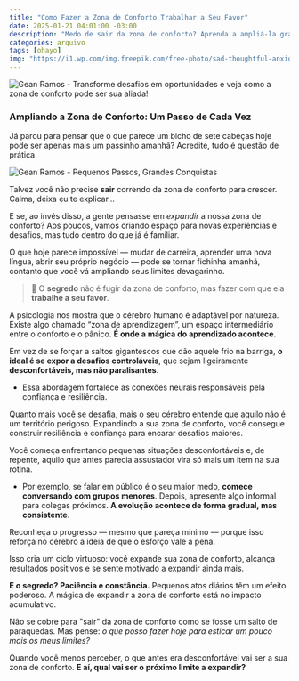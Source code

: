 ```yaml
---
title: "Como Fazer a Zona de Conforto Trabalhar a Seu Favor"
date: 2025-01-21 04:01:00 -03:00
description: "Medo de sair da zona de conforto? Aprenda a ampliá-la gradualmente e conquiste mais!"
categories: arquivo
tags: [ohayo]
img: "https://i1.wp.com/img.freepik.com/free-photo/sad-thoughtful-anxious-woman-listening-music-using-smartphone_482257-19436.jpg?resize=720,405"
---
```


![Gean Ramos - Transforme desafios em oportunidades e veja como a zona de conforto pode ser sua aliada!](https://cdn.jsdelivr.net/gh/geanramos/files/img/rising-tag.png)
### Ampliando a Zona de Conforto: Um Passo de Cada Vez

Já parou para pensar que o que parece um bicho de sete cabeças hoje pode ser apenas mais um passinho amanhã? Acredite, tudo é questão de prática.


![Gean Ramos - Pequenos Passos, Grandes Conquistas](https://i1.wp.com/img.freepik.com/free-photo/sad-thoughtful-anxious-woman-listening-music-using-smartphone_482257-19436.jpg?resize=720,405)

Talvez você não precise **sair** correndo da zona de conforto para crescer. Calma, deixa eu te explicar...

E se, ao invés disso, a gente pensasse em *expandir* a nossa zona de conforto? Aos poucos, vamos criando espaço para novas experiências e desafios, mas tudo dentro do que já é familiar.

O que hoje parece impossível — mudar de carreira, aprender uma nova língua, abrir seu próprio negócio — pode se tornar fichinha amanhã, contanto que você vá ampliando seus limites devagarinho.

> 🦋 O **segredo** não é fugir da zona de conforto, mas fazer com que ela **trabalhe a seu favor**.

A psicologia nos mostra que o cérebro humano é adaptável por natureza. Existe algo chamado “zona de aprendizagem”, um espaço intermediário entre o conforto e o pânico. **É onde a mágica do aprendizado acontece**.

Em vez de se forçar a saltos gigantescos que dão aquele frio na barriga, **o ideal é se expor a desafios controláveis**, que sejam ligeiramente **desconfortáveis, mas não paralisantes**.

- Essa abordagem fortalece as conexões neurais responsáveis pela confiança e resiliência.

Quanto mais você se desafia, mais o seu cérebro entende que aquilo não é um território perigoso. Expandindo a sua zona de conforto, você consegue construir resiliência e confiança para encarar desafios maiores.

Você começa enfrentando pequenas situações desconfortáveis e, de repente, aquilo que antes parecia assustador vira só mais um item na sua rotina.

- Por exemplo, se falar em público é o seu maior medo, **comece conversando com grupos menores**. Depois, apresente algo informal para colegas próximos. **A evolução acontece de forma gradual, mas consistente**.

Reconheça o progresso — mesmo que pareça mínimo — porque isso reforça no cérebro a ideia de que o esforço vale a pena.

Isso cria um ciclo virtuoso: você expande sua zona de conforto, alcança resultados positivos e se sente motivado a expandir ainda mais.

**E o segredo? Paciência e constância.** Pequenos atos diários têm um efeito poderoso. A mágica de expandir a zona de conforto está no impacto acumulativo.

Não se cobre para "sair" da zona de conforto como se fosse um salto de paraquedas. Mas pense: _o que posso fazer hoje para esticar um pouco mais os meus limites?_

Quando você menos perceber, o que antes era desconfortável vai ser a sua zona de conforto. **E aí, qual vai ser o próximo limite a expandir?**
